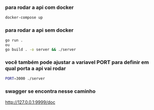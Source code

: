 ### para rodar a api com docker
```bash
docker-compose up
```

### para rodar a api sem docker
```bash
go run .
ou
go build . -o server && ./server 
```

### você também pode ajustar a variavel PORT para definir em qual porta a api vai rodar
```bash
PORT=3000 ./server
```

### swagger se encontra nesse caminho
http://127.0.0.1:9999/doc
